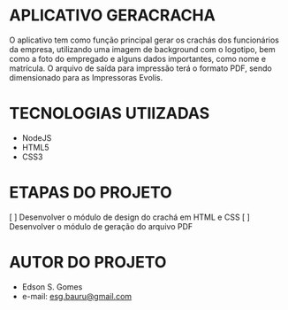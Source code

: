 # APLICATIVO GERACRACHA
O aplicativo tem como função principal gerar os crachás dos funcionários da empresa, utilizando uma imagem de background com o logotipo, bem como a foto do empregado e alguns dados importantes, como nome e matrícula.
O arquivo de saída para impressão terá o formato PDF, sendo dimensionado para as Impressoras Evolis.

# TECNOLOGIAS UTIIZADAS
- NodeJS
- HTML5
- CSS3

# ETAPAS DO PROJETO
[ ] Desenvolver o módulo de design do crachá em HTML e CSS
[ ] Desenvolver o módulo de geração do arquivo PDF

# AUTOR DO PROJETO
- Edson S. Gomes
- e-mail: esg.bauru@gmail.com

